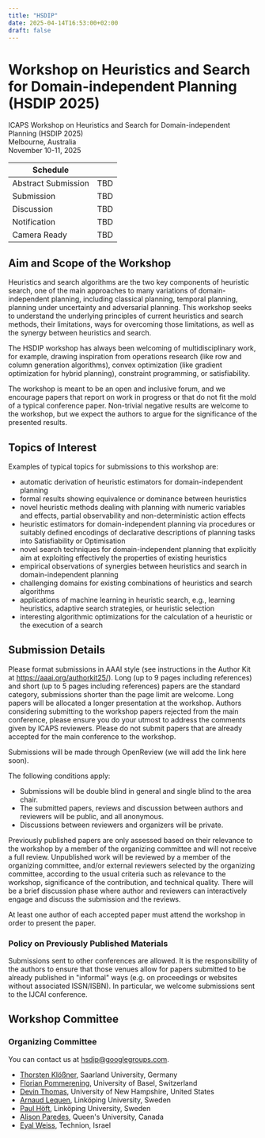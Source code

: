 ```yaml
---
title: "HSDIP"
date: 2025-04-14T16:53:00+02:00
draft: false
---
```


# Workshop on Heuristics and Search for Domain-independent Planning (HSDIP 2025)

ICAPS Workshop on Heuristics and Search for Domain-independent Planning (HSDIP 2025) \
Melbourne, Australia \
November 10-11, 2025

| Schedule            |          |
|---------------------|----------|
| Abstract Submission | TBD      |
| Submission          | TBD      |
| Discussion          | TBD      |
| Notification        | TBD      |
| Camera Ready        | TBD      |

## Aim and Scope of the Workshop

Heuristics and search algorithms are the two key components of heuristic search, one of the main approaches to many variations of domain-independent planning, including classical planning, temporal planning, planning under uncertainty and adversarial planning. This workshop seeks to understand the underlying principles of current heuristics and search methods, their limitations, ways for overcoming those limitations, as well as the synergy between heuristics and search.

The HSDIP workshop has always been welcoming of multidisciplinary work, for example, drawing inspiration from operations research (like row and column generation algorithms), convex optimization (like gradient optimization for hybrid planning), constraint programming, or satisfiability.

The workshop is meant to be an open and inclusive forum, and we encourage papers that report on work in progress or that do not fit the mold of a typical conference paper. Non-trivial negative results are welcome to the workshop, but we expect the authors to argue for the significance of the presented results.

## Topics of Interest

Examples of typical topics for submissions to this workshop are:

- automatic derivation of heuristic estimators for domain-independent planning
- formal results showing equivalence or dominance between heuristics
- novel heuristic methods dealing with planning with numeric variables
  and effects, partial observability and non-deterministic action effects
- heuristic estimators for domain-independent planning via procedures or 
  suitably defined encodings of declarative descriptions of planning tasks into 
  Satisfiability or Optimisation
- novel search techniques for domain-independent planning that explicitly aim at 
  exploiting effectively the properties of existing heuristics
- empirical observations of synergies between heuristics and search in 
  domain-independent planning
- challenging domains for existing combinations of heuristics and search 
  algorithms
- applications of machine learning in heuristic search, e.g., learning heuristics, 
  adaptive search strategies, or heuristic selection
- interesting algorithmic optimizations for the calculation of a 
  heuristic or the execution of a search

## Submission Details

Please format submissions in AAAI style (see instructions in the Author Kit at https://aaai.org/authorkit25/). Long (up to 9 pages including references) and short (up to 5 pages including references) papers are the standard category, submissions shorter than the page limit are welcome. Long papers will be allocated a longer presentation at the workshop. Authors considering submitting to the workshop papers rejected from the main conference, please ensure you do your utmost to address the comments given by ICAPS reviewers. Please do not submit papers that are already accepted for the main conference to the workshop.

Submissions will be made through OpenReview (we will add the link here soon).

The following conditions apply:

 - Submissions will be double blind in general and single blind to the area chair.
 - The submitted papers, reviews and discussion between authors and reviewers will be public, and all anonymous.
 - Discussions between reviewers and organizers will be private.

Previously published papers are only assessed based on their relevance to the workshop by a member of the organizing committee and will not receive a full review. Unpublished work will be reviewed by a member of the organizing committee, and/or external reviewers selected by the organizing committee, according to the usual criteria such as relevance to the workshop, significance of the contribution, and technical quality. There will be a brief discussion phase where author and reviewers can interactively engage and discuss the submission and the reviews.

At least one author of each accepted paper must attend the workshop in order to present the paper.

### Policy on Previously Published Materials

Submissions sent to other conferences are allowed. It is the responsibility of the authors to ensure that those venues allow for papers submitted to be already published in "informal" ways (e.g. on proceedings or websites without associated ISSN/ISBN). In particular, we welcome submissions sent to the IJCAI conference.

## Workshop Committee

### Organizing Committee
You can contact us at [hsdip@googlegroups.com](mailto:hsdip@googlegroups.com).

- [Thorsten Klößner](https://fai.cs.uni-saarland.de/kloessner/index.html), Saarland University, Germany  
- [Florian Pommerening](https://ai.dmi.unibas.ch/people/pommeren/), University of Basel, Switzerland  
- [Devin Thomas](https://dwthomas.github.io/), University of New Hampshire, United States  
- [Arnaud Lequen](https://mrlab.ai/arnaud-lequen/), Linköping University, Sweden  
- [Paul Höft](https://liu.se/en/employee/pauho63), Linköping University, Sweden  
- [Alison Paredes](https://mulab.ai/member/alison.paredes/), Queen's University, Canada  
- [Eyal Weiss](https://sites.google.com/view/eyal-weiss), Technion, Israel

